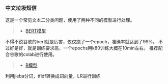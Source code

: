 ### 中文垃圾短信

这是一个常见文本二分类问题，使用了两种不同的模型进行处理。
> * [BERT模型](spam_massage_with_bert.ipynb)

不得不说谷歌的bert就是厉害，仅仅跑了一个epoch，准确率就达到了99%。
不过好是好，就是训练要求高，一个epochs用k80训练大概在10min左右。
推荐配合谷歌的colab进行使用。

> * [R模型](main.py)

利用jieba分词，tfidf转换成词向量，LR进行训练